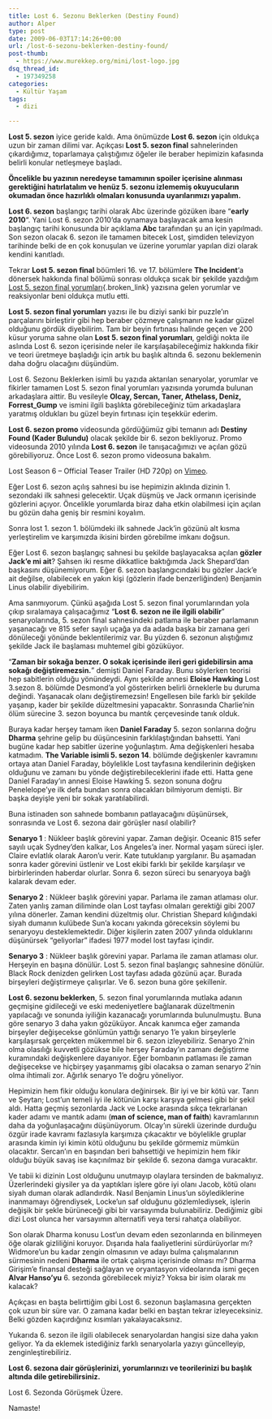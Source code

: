 ```yaml
---
title: Lost 6. Sezonu Beklerken (Destiny Found)
author: Alper
type: post
date: 2009-06-03T17:14:26+00:00
url: /lost-6-sezonu-beklerken-destiny-found/
post-thumb:
  - https://www.murekkep.org/mini/lost-logo.jpg
dsq_thread_id:
  - 197349258
categories:
  - Kültür Yaşam
tags:
  - dizi

---
```

**Lost 5. sezon** iyice geride kaldı. Ama önümüzde **Lost 6. sezon** için oldukça uzun bir zaman dilimi var. Açıkçası **Lost 5. sezon final** sahnelerinden çıkardığımız, toparlamaya çalıştığımız öğeler ile beraber hepimizin kafasında belirli konular netleşmeye başladı. 

**Öncelikle bu yazının neredeyse tamamının spoiler içerisine alınması gerektiğini hatırlatalım ve henüz 5. sezonu izlememiş okuyucuların okumadan önce hazırlıklı olmaları konusunda uyarılarımızı yapalım.** 

**Lost 6. sezon** başlangıç tarihi olarak Abc üzerinde gözüken ibare &#8220;**early 2010**&#8220;. Yani Lost 6. sezon 2010&#8217;da oynamaya başlayacak ama kesin başlangıç tarihi konusunda bir açıklama **Abc** tarafından şu an için yapılmadı. Son sezon olacak 6. sezon ile tamamen bitecek Lost, şimdiden televizyon tarihinde belki de en çok konuşulan ve üzerine yorumlar yapılan dizi olarak kendini kanıtladı. 

Tekrar **Lost 5. sezon final** böümleri 16. ve 17. bölümlere **The Incident**&#8216;a dönersek hakkında final bölümü sonrası oldukça sıcak bir şekilde yazdığım [Lost 5. sezon final yorumları][1]{.broken_link} yazısına gelen yorumlar ve reaksiyonlar beni oldukça mutlu etti. 

**Lost 5. sezon final yorumları** yazısı ile bu diziyi sanki bir puzzle&#8217;ın parçalarını birleştirir gibi hep beraber çözmeye çalışmanın ne kadar güzel olduğunu gördük diyebilirim. Tam bir beyin fırtınası halinde geçen ve 200 küsur yoruma sahne olan **Lost 5. sezon final yorumları**, geldiği nokta ile aslında Lost 6. sezon içerisinde neler ile karşılaşabileceğimiz hakkında fikir ve teori üretmeye başladığı için artık bu başlık altında 6. sezonu beklemenin daha doğru olacağını düşündüm. 

Lost 6. Sezonu Beklerken isimli bu yazıda aktarılan senaryolar, yorumlar ve fikirler tamamen Lost 5. sezon final yorumları yazısında yorumda bulunan arkadaşlara aittir. Bu vesileyle **Olcay, Sercan, Taner, Athelass, Deniz, Forrest_Gump** ve ismini ilgili başlıkta görebileceğiniz tüm arkadaşlara yaratmış oldukları bu güzel beyin fırtınası için teşekkür ederim. 

**Lost 6. sezon promo** videosunda gördüğümüz gibi temanın adı **Destiny Found (Kader Bulundu)** olacak şekilde bir 6. sezon bekliyoruz. Promo videosunda 2010 yılında **Lost 6. sezon** ile tanışacağımızı ve açılan gözü görebiliyoruz. Önce Lost 6. sezon promo videosuna bakalım. 



Lost Season 6 &#8211; Official Teaser Trailer (HD 720p) on [Vimeo][2].

Eğer Lost 6. sezon açılış sahnesi bu ise hepimizin aklında dizinin 1. sezondaki ilk sahnesi gelecektir. Uçak düşmüş ve Jack ormanın içerisinde gözlerini açıyor. Öncelikle yorumlarda biraz daha etkin olabilmesi için açılan bu gözün daha geniş bir resmini koyalım. 

Sonra lost 1. sezon 1. bölümdeki ilk sahnede Jack&#8217;in gözünü alt kısma yerleştirelim ve karşımızda ikisini birden görebilme imkanı doğsun. 

Eğer Lost 6. sezon başlangıç sahnesi bu şekilde başlayacaksa açılan **gözler Jack&#8217;e mi ait**? Şahsen iki resme dikkatlice baktığımda Jack Shepard&#8217;dan başkasını düşünemiyorum. Eğer 6. sezon başlangıcındaki bu gözler Jack&#8217;e ait değilse, olabilecek en yakın kişi (gözlerin ifade benzerliğinden) Benjamin Linus olabilir diyebilirim. 

Ama sanmıyorum. Çünkü aşağıda Lost 5. sezon final yorumlarından yola çıkıp sıralamaya çalışacağımız &#8220;**Lost 6. sezon ne ile ilgili olabilir**&#8221; senaryolarında, 5. sezon final sahnesindeki patlama ile beraber parlamanın yaşanacağı ve 815 sefer sayılı uçağa ya da adada başka bir zamana geri dönüleceği yönünde beklentilerimiz var. Bu yüzden 6. sezonun alıştığımız şekilde Jack ile başlaması muhtemel gibi gözüküyor. 

&#8220;**Zaman bir sokağa benzer. O sokak içerisinde ileri geri gidebilirsin ama sokağı değiştiremezsin.**&#8221; demişti Daniel Faraday. Bunu söylerken teorisi hep sabitlerin olduğu yönündeydi. Aynı şekilde annesi **Eloise Hawking** Lost 3.sezon 8. bölümde Desmond&#8217;a yol gösterirken belirli örneklerle bu duruma değindi. Yaşanacak olanı değiştiremezsin! Engellesen bile farklı bir şekilde yaşanıp, kader bir şekilde düzeltmesini yapacaktır. Sonrasında Charlie&#8217;nin ölüm sürecine 3. sezon boyunca bu mantık çerçevesinde tanık olduk. 

Buraya kadar herşey tamam iken **Daniel Faraday** 5. sezon sonlarına doğru **Dharma** şehrine gelip bu düşüncesinin farklılaştığından bahsetti. Yani bugüne kadar hep sabitler üzerine yoğunlaştım. Ama değişkenleri hesaba katmadım. **The Variable isimli 5. sezon 14**. bölümde değişkenler kavramını ortaya atan Daniel Faraday, böylelikle Lost tayfasına kendilerinin değişken olduğunu ve zamanı bu yönde değiştirebileceklerini ifade etti. Hatta gene Daniel Faraday&#8217;ın annesi Eloise Hawking 5. sezon sonuna doğru Penelelope&#8217;ye ilk defa bundan sonra olacakları bilmiyorum demişti. Bir başka deyişle yeni bir sokak yaratılabilirdi. 

Buna istinaden son sahnede bombanın patlayacağını düşünürsek, sonrasında ve Lost 6. sezona dair görüşler nasıl olabilir?

**Senaryo 1** : Nükleer başlık görevini yapar. Zaman değişir. Oceanic 815 sefer sayılı uçak Sydney&#8217;den kalkar, Los Angeles&#8217;a iner. Normal yaşam süreci işler. Claire evlatlık olarak Aaron&#8217;u verir. Kate tutuklanıp yargılanır. Bu aşamadan sonra kader görevini üstlenir ve Lost ekibi farklı bir şekilde karşılaşır ve birbirlerinden haberdar olurlar. Sonra 6. sezon süreci bu senaryoya bağlı kalarak devam eder. 

**Senaryo 2** : Nükleer başlık görevini yapar. Parlama ile zaman atlaması olur. Zaten yanlış zaman diliminde olan Lost tayfası olmaları gerektiği gibi 2007 yılına dönerler. Zaman kendini düzeltmiş olur. Christian Shepard kılığındaki siyah dumanın kulübede Sun&#8217;a kocanı yakında göreceksin söylemi bu senaryoyu desteklemektedir. Diğer kişilerin zaten 2007 yılında olduklarını düşünürsek &#8220;geliyorlar&#8221; ifadesi 1977 model lost tayfası içindir. 

**Senaryo 3** : Nükleer başlık görevini yapar. Parlama ile zaman atlaması olur. Herşeyin en başına dönülür. Lost 5. sezon final başlangıç sahnesine dönülür. Black Rock denizden gelirken Lost tayfası adada gözünü açar. Burada birşeyleri değiştirmeye çalışırlar. Ve 6. sezon buna göre şekillenir. 

**Lost 6. sezonu beklerken**, 5. sezon final yorumlarında mutlaka adanın geçmişine gidileceği ve eski medeniyetlere bağlanarak düzeltmenin yapılacağı ve sonunda iyiliğin kazanacağı yorumlarında bulunulmuştu. Buna göre senaryo 3 daha yakın gözüküyor. Ancak kanımca eğer zamanda birşeyler değişecekse gönlümün yattığı senaryo 1&#8217;e yakın birşeylerle karşılaşırsak gerçekten mükemmel bir 6. sezon izleyebiliriz. Senaryo 2&#8217;nin olma olasılığı kuvvetli gözükse bile herşey Faraday&#8217;ın zamanı değiştirme kuramındaki değişkenlere dayanıyor. Eğer bombanın patlaması ile zaman değişecekse ve hiçbirşey yaşanmamış gibi olacaksa o zaman senaryo 2&#8217;nin olma ihtimali zor. Ağırlık senaryo 1&#8217;e doğru yöneliyor. 

Hepimizin hem fikir olduğu konulara değinirsek. Bir iyi ve bir kötü var. Tanrı ve Şeytan; Lost&#8217;un temeli iyi ile kötünün karşı karşıya gelmesi gibi bir şekil aldı. Hatta geçmiş sezonlarda Jack ve Locke arasında sıkça tekrarlanan kader adamı ve mantık adamı (**man of science, man of faith**) kavramlarının daha da yoğunlaşacağını düşünüyorum. Olcay&#8217;ın sürekli üzerinde durduğu özgür irade kavramı fazlasıyla karşımıza çıkacaktır ve böylelikle gruplar arasında kimin iyi kimin kötü olduğunu bu şekilde görmemiz mümkün olacaktır. Sercan&#8217;ın en başından beri bahsettiği ve hepimizin hem fikir olduğu büyük savaş ise kaçınılmaz bir şekilde 6. sezona damga vuracaktır. 

Ve tabii ki dizinin Lost olduğunu unutmayıp olaylara tersinden de bakmalıyız. Üzerlerindeki giysiler ya da yaptıkları işlere göre iyi olanı Jacob, kötü olanı siyah duman olarak adlandırdık. Nasıl Benjamin Linus&#8217;un söylediklerine inanmamayı öğrendiysek, Locke&#8217;un saf olduğunu gözlemlediysek, işlerin değişik bir şekle bürüneceği gibi bir varsayımda bulunabiliriz. Dediğimiz gibi dizi Lost olunca her varsayımın alternatifi veya tersi rahatça olabiliyor. 

Son olarak Dharma konusu Lost&#8217;un devam eden sezonlarında en bilinmeyen öğe olarak gizliliğini koruyor. Dışarıda hala faaliyetlerini sürdürüyorlar mı? Widmore&#8217;un bu kadar zengin olmasının ve adayı bulma çalışmalarının sürmesinin nedeni **Dharma** ile ortak çalışma içerisinde olması mı? Dharma Girişim&#8217;e finansal desteği sağlayan ve oryantasyon videolarında ismi geçen **Alvar Hanso&#8217;yu** 6. sezonda görebilecek miyiz? Yoksa bir isim olarak mı kalacak?

Açıkçası en başta belirttiğim gibi Lost 6. sezonun başlamasına gerçekten çok uzun bir süre var. O zamana kadar belki en baştan tekrar izleyeceksiniz. Belki gözden kaçırdığınız kısımları yakalayacaksınız. 

Yukarıda 6. sezon ile ilgili olabilecek senaryolardan hangisi size daha yakın geliyor. Ya da eklemek istediğiniz farklı senaryolarla yazıyı güncelleyip, zenginleştirebiliriz. 

**Lost 6. sezona dair görüşlerinizi, yorumlarınızı ve teorilerinizi bu başlık altında dile getirebilirsiniz.** 

Lost 6. Sezonda Görüşmek Üzere. 

Namaste!

 [1]: https://www.murekkep.org/lost-5-sezon-final-yorumlari-2493
 [2]: http://vimeo.com